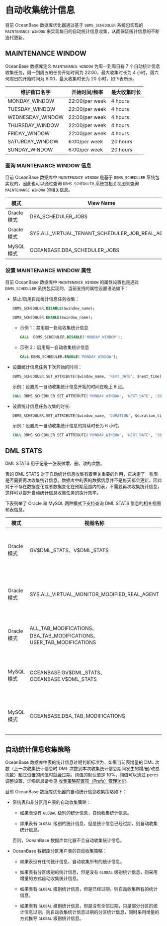 # 自动收集统计信息

目前 OceanBase 数据库优化器通过基于 `DBMS_SCHEDULER` 系统包实现的 `MAINTENANCE WINDOW` 来实现每日的自动统计信息收集，从而保证统计信息的不断迭代更新。

## MAINTENANCE WINDOW

OceanBase 数据库定义 `MAINTENANCE WINDOW` 为周一到周日有 7 个自动统计信息收集任务，周一到周五的任务开始时间为 22:00，最大收集时长为 4 小时，周六何周日的开始时间为 6:00，最大收集时长为 20 小时，如下表所示。

| 维护窗口名字 | 开始时间/频率 | 最大收集时长 |
| --- | --- | --- |
| MONDAY_WINDOW | 22:00/per week | 4 hours |
| TUESDAY_WINDOW | 22:00/per week | 4 hours |
| WEDNESDAY_WINDOW | 22:00/per week | 4 hours |
| THURSDAY_WINDOW | 22:00/per week | 4 hours |
| FRIDAY_WINDOW | 22:00/per week | 4 hours |
| SATURDAY_WINDOW | 6:00/per week | 20 hours |
| SUNDAY_WINDOW | 6:00/per week | 20 hours |

### 查询 MAINTENANCE WINDOW 信息

目前 OceanBase 数据库中 `MAINTENANCE WINDOW` 是基于 `DBMS_SCHEDULER` 系统包实现的，因此也可以通过查询 `DBMS_SCHEDULER` 系统包相关视图来查询 `MAINTENANCE WINDOW` 的相关信息。

| 模式  | View Name | Description |
| --- | --- | --- |
| Oracle 模式  | DBA_SCHEDULER_JOBS | 查询 Job 信息 |
| Oracle 模式| SYS.ALL_VIRTUAL_TENANT_SCHEDULER_JOB_REAL_AGENT | 查询 Job 信息的代理表 |
| MySQL 模式 | OCEANBASE.DBA_SCHEDULER_JOBS | 查询 Job 信息 |

### 设置 MAINTENANCE WINDOW 属性

目前 OceanBase 数据库中 `MAINTENANCE WINDOW` 的属性设置也是通过 `DBMS_SCHEDULER` 系统包实现的，当前支持的属性设置语法如下：

* 禁止/启用自动统计信息任务收集：

  ```sql
  DBMS_SCHEDULER.DISABLE($window_name);
  
  DBMS_SCHEDULER.ENABLE($window_name);
  ```

  * 示例 1：禁用周一自动收集统计信息

    ```sql
    CALL  DBMS_SCHEDULER.DISABLE('MONDAY_WINDOW');
    ```

  * 示例 2：启用周一自动收集统计信息

    ```sql
    CALL DBMS_SCHEDULER.ENABLE('MONDAY_WINDOW');
    ```

* 设置统计信息任务下次开始的时间：

   ```sql
   DBMS_SCHEDULER.SET_ATTRIBUTE($window_name, 'NEXT_DATE', $next_time);
   ```

  示例：设置周一自动收集统计信息开始的时间在晚上 8 点。

   ```sql
   CALL DBMS_SCHEDULER.SET_ATTRIBUTE('MONDAY_WINDOW', 'NEXT_DATE', '2022-09-12 20:00:00');
   ```

* 设置统计信息任务收集的时长:
  
  ```sql
  DBMS_SCHEDULER.SET_ATTRIBUTE($window_name, 'DURATION', $duration_time);
  ```

  示例：设置周一自动收集统计信息的持续时长为 6 小时。

  ```sql
  CALL DBMS_SCHEDULER.SET_ATTRIBUTE('MONDAY_WINDOW', 'NEXT_DATE', '2022-09-12 20:00:00');
  ```

## DML STATS

DML STATS 用于记录一张表做增、删、改的次数。

表的 DML STATS 对于自动统计信息收集有着至关重要的作用，它决定了一张表是否需要再次收集统计信息。数据库中的表的数据信息并不是每天都会更新，因此对于不存在数据变化或者数据变化在预期范围内的表，不需要再次收集统计信息，这样可以提升自动统计信息收集任务的执行效率。

下表列举了 Oracle 和 MySQL 两种模式下支持查询 DML STATS 信息的相关视图和表信息。

| 模式  | 视图名称 | 描述 |
| --- | --- | --- |
| Oracle 模式| GV\$DML_STATS、V\$DML_STATS | 查询虚表中记录的表的 DML STATS  |
| Oracle 模式| SYS.ALL_VIRTUAL_MONITOR_MODIFIED_REAL_AGENT | 查询代理表中记录表的 DML STATS  |
| Oracle 模式| ALL_TAB_MODIFICATIONS、DBA_TAB_MODIFICATIONS、USER_TAB_MODIFICATIONS | 查询表中所有的 DML STATS  |
| MySQL 模式 | OCEANBASE.GV\$DML_STATS、OCEANBASE.V\$DML_STATS | 查询虚表中记录的表的DML STATS  |
| MySQL 模式 | OCEANBASE.DBA_TAB_MODIFICATIONS | 查询表中所有的 DML STATS  |

## 自动统计信息收集策略

OceanBase 数据库中表的统计信息过期判断标准为，如果当前表增量的 DML 次数（上一次收集统计信息时 DML 次数到本次收集统计信息期间发生的增/删/改总次数）超过设置的阈值时就会过期。阈值的默认值是 10%，阈值可以通过 peres 调整设置，详细信息请参见 [收集策略配置项（Prefs）管理功能](../3.statistics-management/7.collection-policy-configuration-items-prefs-management.md)。

目前 OceanBase 数据库优化器的自动统计信息收集策略如下：

* 系统表和非分区用户表的自动收集策略：

  * 如果表没有 `GLOBAL` 级别的统计信息，自动收集统计信息。
  
  * 如果表有 `GLOBAL` 级别的统计信息，但是统计信息已经过期，则自动收集统计信息。

  否则，OceanBase 数据库优化器不会自动收集统计信息。
  
* OceanBase 数据库分区用户表的自动收集策略：

  * 如果表没有任何统计信息，自动收集所有的统计信息。
  
  * 如果表有分区级别的统计信息，但是没有 `GLOBAL` 级别统计信息，则采用增量的方式自动收集统计信息。
  
  * 如果表有 `GLOBAL` 级别统计信息，但是已经过期，则自动收集所有的统计信息。
  
  * 如果表有 `GLOBAL` 级别统计信息，但是没有全部过期，只是部分分区的统计信息过期，则自动收集统计信息过期的分区统计信息，同时采用增量的方式推导 `GLOBAL` 级别统计信息。
